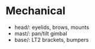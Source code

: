 # Mechanical

- head/: eyelids, brows, mounts
- mast/: pan/tilt gimbal
- base/: LT2 brackets, bumpers
